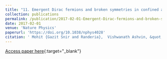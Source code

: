 ```yaml
---
title: "11. Emergent Dirac fermions and broken symmetries in confined and deconfined phases of Z2 gauge?theories"
collection: publications
permalink: /publication/2017-02-01-Emergent-Dirac-fermions-and-broken-symmetries-in-confined-and-deconfined-phases-of-Z2-gaugetheories
date: 2017-02-01
venue: 'Nature Physics'
paperurl: 'https://doi.org/10.1038/nphys4028'
citation: ' Mohit {Gazit Snir and Randeria},  Vishwanath Ashvin, &quot;Emergent Dirac fermions and broken symmetries in confined and deconfined phases of Z2 gauge?theories.&quot; Nature Physics, 2017.'
---
```

[Access paper here](https://doi.org/10.1038/nphys4028){:target="_blank"}
